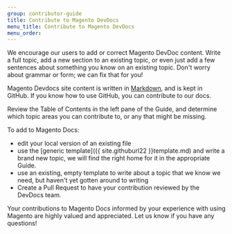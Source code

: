 ```yaml
---
group: contributor-guide
title: Contribute to Magento DevDocs
menu_title: Contribute to Magento DevDocs
menu_order:
---
```


We encourage our users to add or correct Magento DevDoc content. Write a full topic, add a new section to an existing topic, or even just add a few sentences about something you know on an existing topic. Don't worry about grammar or form; we can fix that for you!

Magento Devdocs site content is written in [Markdown](https://daringfireball.net/projects/markdown/), and is kept in GitHub. If you know how to use GitHub, you can contribute to our docs.

Review the Table of Contents in the left pane of the Guide, and determine which topic areas you can contribute to, or any that might be missing.

To add to Magento Docs:

* edit your local version of an existing file
* use the [generic template]({{ site.githuburl22 }}template.md) and write a brand new topic, we will find the right home for it in the appropriate Guide.
* use an existing, empty template to write about a topic that we know we need, but haven't yet gotten around to writing
* Create a Pull Request to have your contribution reviewed by the DevDocs team.

Your contributions to Magento Docs informed by your experience with using Magento are highly valued and appreciated. Let us know if you have any questions!
